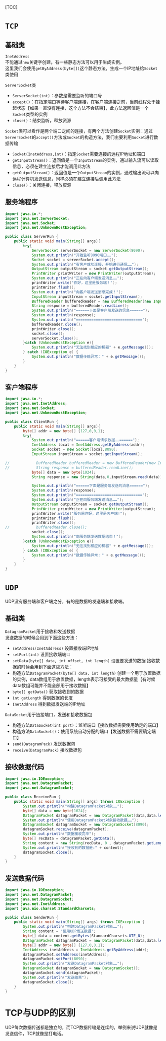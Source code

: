 [TOC]

# `TCP`
## 基础类
`InetAddress`<br/>
不能通过`new`关键字创建，有一些静态方法可以用于生成实例。<br/>
这里我们会使用`getByAddress(byte[])`这个静态方法，生成一个IP地址给`Socket`类使用

`ServerSocket`类
- `ServerSocket(int)`：参数是需要监听的端口号
- `accept()`：在指定端口等待客户端连接，在客户端连接之前，当前线程处于挂起状态【如果一直没有连接，这个方法不会结束】，此方法返回值是一个`Socket`类型的实例
- `close()`：结束监听，释放资源

`Socket`类可以看作是两个端口之间的连接，有两个方法创建`Socket`实例：通过`ServerSocket`的`accept()`方法或`Socket`的构造方法，我们主要利用`Socket`进行数据传输
- `Socket(InetAddress,int)`：指定`Socket`需要连接的远程IP地址和端口
- `getInputStream()`：返回值是一个`InputStream`的实例，通过输入流可以读取信息，必须在建立连接后才能调用此方法
- `getOutputStream()`：返回值是一个`OutputStream`的实例，通过输出流可以向远程计算机发送信息，同样必须在建立连接后调用此方法
- `close()`：关闭连接，释放资源

## 服务端程序
```java
import java.io.*;
import java.net.ServerSocket;
import java.net.Socket;
import java.net.UnknownHostException;

public class ServerRun {
    public static void main(String[] args){
        try{
            ServerSocket serverSocket = new ServerSocket(8090);
            System.out.println("开始监听8090端口……");
            Socket socket = serverSocket.accept();
            System.out.println("有客户成功连接，开始进行通信……");
            OutputStream outputStream = socket.getOutputStream();
            PrintWriter printWriter = new PrintWriter(outputStream);
            System.out.println("正在向客户端发送消息……");
            printWriter.write("你好，这里是服务端！");
            printWriter.flush();
            System.out.println("向客户端发送消息完成！");
            InputStream inputStream = socket.getInputStream();
            BufferedReader bufferedReader = new BufferedReader(new InputStreamReader(inputStream));
            String response = bufferedReader.readLine();
            System.out.println("======下面是客户端发送的信息======");
            System.out.println(response);
            System.out.println("==============================");
            bufferedReader.close();
            printWriter.close();
            socket.close();
            serverSocket.close();
        }catch (UnknownHostException e){
            System.out.println("无法找到相应的机器" + e.getMessage());
        } catch (IOException e) {
            System.out.println("数据传输异常：" + e.getMessage());
        }
    }
}
```

## 客户端程序
```java
import java.io.*;
import java.net.InetAddress;
import java.net.Socket;
import java.net.UnknownHostException;

public class ClientRun {
    public static void main(String[] args){
        byte[] addr = new byte[] {127,0,0,1};
        try{
            System.out.println("======客户端请求数据……======");
            InetAddress local = InetAddress.getByAddress(addr);
            Socket socket = new Socket(local,8090);
            InputStream inputStream = socket.getInputStream();

//            BufferedReader bufferedReader = new BufferedReader(new InputStreamReader(inputStream));
//            String response = bufferedReader.readLine();
            byte[] data = new byte[1024];
            String response = new String(data,0,inputStream.read(data));

            System.out.println("======下面是服务端发送的消息======");
            System.out.println(response);
            System.out.println("==============================");
            System.out.println("正在向服务端发送消息……");
            OutputStream outputStream = socket.getOutputStream();
            PrintWriter printWriter = new PrintWriter(outputStream);
            printWriter.write("服务器你好，这里是客户端!");
            printWriter.flush();
            printWriter.close();
//            bufferedReader.close();
            socket.close();
            System.out.println("向服务端发送数据结束！");
        }catch (UnknownHostException e){
            System.out.println("无法找到相应的机器" + e.getMessage());
        } catch (IOException e) {
            System.out.println("数据传输异常：" + e.getMessage());
        }
    }
}
```

# `UDP`
UDP没有服务端和客户端之分，有的是数据的发送端和接收端。

## 基础类
`DatagramPacket`用于接收和发送数据<br/>
发送数据的时候会用到下面这些方法：
- `setAddress(InetAddress)` 设置接收端IP地址
- `setPort(int)` 设置接收端端口
- `setData(byte[] data, int offset, int length)` 设置要发送的数据
接收数据的时候会用到下面这些方法：
- 构造方法`DatagramPacket(byte[] data, int length)` 创建一个用于放置数据的实例，data数组用于放置数据，length表示可接受的最大数据量【有时候data数组可能并不能全部用于接收数据】
- `byte[] getData()` 获取接收到的数据
- `int getLength` 得到数据的长度
- `InetAddress` 得到数据发送端的IP地址

`DataSocket`用于链接端口，发送和接收数据包
- 构造方法`DataSocket(int port)`：监听端口【接收数据需要使用确定的端口】
- 构造方法`DataSocket()`：使用系统自动分配的端口【发送数据不需要确定端口】
- `send(DatagramPack)` 发送数据包
- `receive(DatagramPack)` 接收数据包

## 接收数据代码
```java
import java.io.IOException;
import java.net.DatagramPacket;
import java.net.DatagramSocket;

public class ReceiveRun {
    public static void main(String[] args) throws IOException {
        System.out.println("构建DatagramPacket对象……");
        byte[] data = new byte[1024];
        DatagramPacket datagramPacket = new DatagramPacket(data,data.length);
        System.out.println("使用DatagramPacket对象接收数据……");
        DatagramSocket datagramSocket = new DatagramSocket(8090);
        datagramSocket.receive(datagramPacket);
        System.out.println("数据接收完毕");
        byte[] recData = datagramPacket.getData();
        String content = new String(recData, 0 , datagramPacket.getLength());
        System.out.println("接收到的数据是:" + content);
        datagramSocket.close();
    }
}
```

## 发送数据代码
```java
import java.io.IOException;
import java.net.DatagramPacket;
import java.net.DatagramSocket;
import java.net.InetAddress;
import java.nio.charset.StandardCharsets;

public class SenderRun {
    public static void main(String[] args) throws IOException {
        System.out.println("构建DatagramPacket对象……");
        String content = "使用UDP发送数据";
        byte[] data = content.getBytes(StandardCharsets.UTF_8);
        DatagramPacket datagramPacket = new DatagramPacket(data,data.length);
        byte[] addr = new byte[] {127,0,0,1};
        InetAddress inetAddress = InetAddress.getByAddress(addr);
        datagramPacket.setAddress(inetAddress);
        datagramPacket.setPort(8090);
        System.out.println("发送DatagramPacket对象……");
        DatagramSocket datagramSocket = new DatagramSocket();
        datagramSocket.send(datagramPacket);
        System.out.println("发送结束");
        datagramSocket.close();
    }
}
```

# TCP与UDP的区别
UDP每次数据传送都是独立的，而TCP数据传输是连续的，举例来说UDP就像是发送信件，TCP就像是打电话。